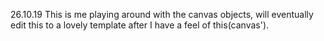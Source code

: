 26.10.19 This is me playing around with the canvas objects, will eventually edit this to a lovely template after I have a feel of this(canvas').
